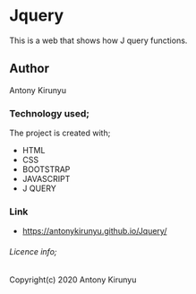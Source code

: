 # Jquery
This is a web that shows how J query functions.
## Author
Antony Kirunyu
### Technology used;
The project is created with;
* HTML
* CSS
* BOOTSTRAP
* JAVASCRIPT
* J QUERY
### Link 
* https://antonykirunyu.github.io/Jquery/

###### Licence info;

Copyright(c) 2020 Antony Kirunyu
